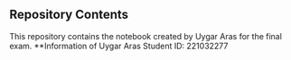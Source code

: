 ## Repository Contents

This repository contains the notebook created by Uygar Aras for the final exam. 
 **Information of Uygar Aras 
Student ID: 221032277
